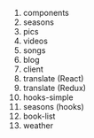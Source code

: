 1) components
2) seasons
3) pics
4) videos
5) songs
6) blog
7) client
8) translate (React)
9) translate (Redux)
10) hooks-simple
11) seasons (hooks)
12) book-list
13) weather